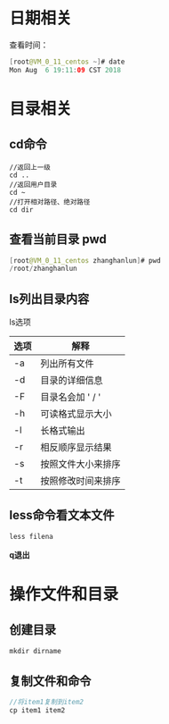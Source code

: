 # 日期相关
查看时间：
```java
[root@VM_0_11_centos ~]# date
Mon Aug  6 19:11:09 CST 2018
```
# 目录相关

## cd命令
```
//返回上一级
cd ..
//返回用户目录
cd ~
//打开相对路径、绝对路径
cd dir
```
## 查看当前目录 pwd
```java
[root@VM_0_11_centos zhanghanlun]# pwd
/root/zhanghanlun
```
## ls列出目录内容

ls选项

| 选项 | 解释 |
| --- | --- |
| -a | 列出所有文件 |
| -d | 目录的详细信息 |
| -F | 目录名会加 ' / ' |
| -h | 可读格式显示大小 |
| -l | 长格式输出 |
| -r | 相反顺序显示结果 |
| -s | 按照文件大小来排序 |
| -t | 按照修改时间来排序 |

## less命令看文本文件

```java
less filena
```

**q退出**

# 操作文件和目录

## 创建目录

```java
mkdir dirname
```
## 复制文件和命令

```java
//将item1复制到item2
cp item1 item2
```
